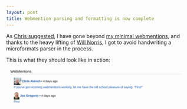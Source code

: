 ```yaml
---
layout: post
title: Webmention parsing and formatting is now complete
---
```


As [Chris suggested](http://stream.boffosocko.com/2018/i-suspect-that-next-with-a-tad-bit-of-parsing), I have gone beyond
[my minimal webmentions](https://bitworking.org/news/2018/01/going-beyond-minimal-webmentions), and thanks to the heavy lifting of
[Will Norris](https://willnorris.com/go/microformats), I got to avoid handwriting a microformats parser in the process.

This is what they should look like in action:

![Screenshot of webmentions in action.](/images/2018/webmentions.png)
